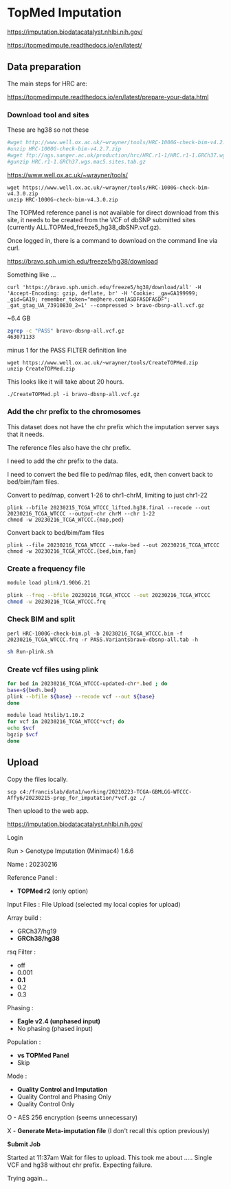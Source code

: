 
#       TopMed Imputation

https://imputation.biodatacatalyst.nhlbi.nih.gov/

https://topmedimpute.readthedocs.io/en/latest/


##      Data preparation

The main steps for HRC are:

https://topmedimpute.readthedocs.io/en/latest/prepare-your-data.html




###     Download tool and sites

These are hg38 so not these

```BASH
#wget http://www.well.ox.ac.uk/~wrayner/tools/HRC-1000G-check-bim-v4.2.7.zip
#unzip HRC-1000G-check-bim-v4.2.7.zip
#wget ftp://ngs.sanger.ac.uk/production/hrc/HRC.r1-1/HRC.r1-1.GRCh37.wgs.mac5.sites.tab.gz
#gunzip HRC.r1-1.GRCh37.wgs.mac5.sites.tab.gz 
```

https://www.well.ox.ac.uk/~wrayner/tools/

```
wget https://www.well.ox.ac.uk/~wrayner/tools/HRC-1000G-check-bim-v4.3.0.zip
unzip HRC-1000G-check-bim-v4.3.0.zip
```

The TOPMed reference panel is not available for direct download from this site, it needs to be created from the VCF of dbSNP submitted sites (currently ALL.TOPMed_freeze5_hg38_dbSNP.vcf.gz).

Once logged in, there is a command to download on the command line via curl.

https://bravo.sph.umich.edu/freeze5/hg38/download

Something like ...
```
curl 'https://bravo.sph.umich.edu/freeze5/hg38/download/all' -H 'Accept-Encoding: gzip, deflate, br' -H 'Cookie: _ga=GA199999; _gid=GA19; remember_token="me@here.com|ASDFASDFASDF"; _gat_gtag_UA_73910830_2=1' --compressed > bravo-dbsnp-all.vcf.gz
```

~6.4 GB 


```BASH
zgrep -c "PASS" bravo-dbsnp-all.vcf.gz 
463071133
```
minus 1 for the PASS FILTER definition line



```
wget https://www.well.ox.ac.uk/~wrayner/tools/CreateTOPMed.zip
unzip CreateTOPMed.zip
```

This looks like it will take about 20 hours.

```
./CreateTOPMed.pl -i bravo-dbsnp-all.vcf.gz
```




###	Add the chr prefix to the chromosomes

This dataset does not have the chr prefix which the imputation server says that it needs.

The reference files also have the chr prefix.

I need to add the chr prefix to the data.

I need to convert the bed file to ped/map files, edit, then convert back to bed/bim/fam files.


Convert to ped/map, convert 1-26 to chr1-chrM, limiting to just chr1-22


```
plink --bfile 20230215_TCGA_WTCCC_lifted.hg38.final --recode --out 20230216_TCGA_WTCCC --output-chr chrM --chr 1-22
chmod -w 20230216_TCGA_WTCCC.{map,ped}
```


Convert back to bed/bim/fam files

```
plink --file 20230216_TCGA_WTCCC --make-bed --out 20230216_TCGA_WTCCC
chmod -w 20230216_TCGA_WTCCC.{bed,bim,fam}
```


###     Create a frequency file

```BASH
module load plink/1.90b6.21

plink --freq --bfile 20230216_TCGA_WTCCC --out 20230216_TCGA_WTCCC
chmod -w 20230216_TCGA_WTCCC.frq
```


###	Check BIM and split

```
perl HRC-1000G-check-bim.pl -b 20230216_TCGA_WTCCC.bim -f 20230216_TCGA_WTCCC.frq -r PASS.Variantsbravo-dbsnp-all.tab -h
```


```BASH
sh Run-plink.sh
```


###     Create vcf files using plink


```BASH
for bed in 20230216_TCGA_WTCCC-updated-chr*.bed ; do
base=${bed%.bed}
plink --bfile ${base} --recode vcf --out ${base}
done
```


```BASH
module load htslib/1.10.2
for vcf in 20230216_TCGA_WTCCC*vcf; do
echo $vcf
bgzip $vcf
done
```




##      Upload

Copy the files locally.
```
scp c4:/francislab/data1/working/20210223-TCGA-GBMLGG-WTCCC-Affy6/20230215-prep_for_imputation/*vcf.gz ./
```

Then upload to the web app.











https://imputation.biodatacatalyst.nhlbi.nih.gov/

Login

Run > Genotype Imputation (Minimac4) 1.6.6


Name : 20230216

Reference Panel : 
* **TOPMed r2** (only option)

Input Files : File Upload (selected my local copies for upload)

Array build : 
* GRCh37/hg19
* **GRCh38/hg38**

rsq Filter : 
* off
* 0.001
* **0.1**
* 0.2
* 0.3

Phasing : 
* **Eagle v2.4 (unphased input)**
* No phasing (phased input)

Population :
* **vs TOPMed Panel**
* Skip

Mode : 
* **Quality Control and Imputation**
* Quality Control and Phasing Only
* Quality Control Only

O - AES 256 encryption  (seems unnecessary)

X - **Generate Meta-imputation file**   (I don't recall this option previously)

**Submit Job**






Started at 11:37am
Wait for files to upload.  This took me about .....
Single VCF and hg38 without chr prefix. Expecting failure.




Trying again...







